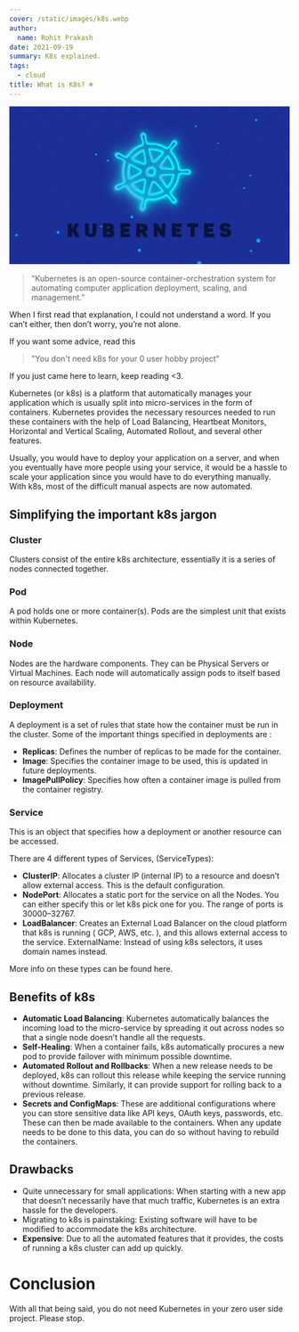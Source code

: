 ```yaml
---
cover: /static/images/k8s.webp
author:
  name: Rohit Prakash
date: 2021-09-19
summary: K8s explained.
tags:
  - cloud
title: What is K8s? ☸️
---
```


![K8s](/static/images/k8s.webp)
> “Kubernetes is an open-source container-orchestration system for automating computer application deployment, scaling, and management.”

When I first read that explanation, I could not understand a word. If you can’t either, then don’t worry, you’re not alone.

If you want some advice, read this
> "You don't need k8s for your 0 user hobby project"

If you just came here to learn, keep reading <3.

Kubernetes (or k8s) is a platform that automatically manages your application which is usually split into micro-services in the form of containers. Kubernetes provides the necessary resources needed to run these containers with the help of Load Balancing, Heartbeat Monitors, Horizontal and Vertical Scaling, Automated Rollout, and several other features.

Usually, you would have to deploy your application on a server, and when you eventually have more people using your service, it would be a hassle to scale your application since you would have to do everything manually. With k8s, most of the difficult manual aspects are now automated.
## Simplifying the important k8s jargon
### Cluster

Clusters consist of the entire k8s architecture, essentially it is a series of nodes connected together.
### Pod

A pod holds one or more container(s). Pods are the simplest unit that exists within Kubernetes.
### Node

Nodes are the hardware components. They can be Physical Servers or Virtual Machines. Each node will automatically assign pods to itself based on resource availability.
### Deployment

A deployment is a set of rules that state how the container must be run in the cluster. Some of the important things specified in deployments are :

- **Replicas**: Defines the number of replicas to be made for the container.
- **Image**: Specifies the container image to be used, this is updated in future deployments.
- **ImagePullPolicy**: Specifies how often a container image is pulled from the container registry.

### Service

This is an object that specifies how a deployment or another resource can be accessed.

There are 4 different types of Services, (ServiceTypes):

- **ClusterIP**: Allocates a cluster IP (internal IP) to a resource and doesn’t allow external access. This is the default configuration.
- **NodePort**: Allocates a static port for the service on all the Nodes. You can either specify this or let k8s pick one for you. The range of ports is 30000–32767.
- **LoadBalancer**: Creates an External Load Balancer on the cloud platform that k8s is running ( GCP, AWS, etc. ), and this allows external access to the service.
    ExternalName: Instead of using k8s selectors, it uses domain names instead.

More info on these types can be found here.
## Benefits of k8s

- **Automatic Load Balancing**: Kubernetes automatically balances the incoming load to the micro-service by spreading it out across nodes so that a single node doesn’t handle all the requests.
- **Self-Healing**: When a container fails, k8s automatically procures a new pod to provide failover with minimum possible downtime.
- **Automated Rollout and Rollbacks**: When a new release needs to be deployed, k8s can rollout this release while keeping the service running without downtime. Similarly, it can provide support for rolling back to a previous release.
- **Secrets and ConfigMaps**: These are additional configurations where you can store sensitive data like API keys, OAuth keys, passwords, etc. These can then be made available to the containers. When any update needs to be done to this data, you can do so without having to rebuild the containers.

## Drawbacks

- Quite unnecessary for small applications: When starting with a new app that doesn’t necessarily have that much traffic, Kubernetes is an extra hassle for the developers.
- Migrating to k8s is painstaking: Existing software will have to be modified to accommodate the k8s architecture.
- **Expensive**: Due to all the automated features that it provides, the costs of running a k8s cluster can add up quickly.

# Conclusion

With all that being said, you do not need Kubernetes in your zero user side project. Please stop.
